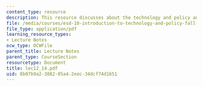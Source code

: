```yaml
---
content_type: resource
description: This resource discusses about the technology and policy analysis.
file: /media/courses/esd-10-introduction-to-technology-and-policy-fall-2006/8b07b9a2388285a42eec34dcf74d1651_lec12_14.pdf
file_type: application/pdf
learning_resource_types:
- Lecture Notes
ocw_type: OCWFile
parent_title: Lecture Notes
parent_type: CourseSection
resourcetype: Document
title: lec12_14.pdf
uid: 8b07b9a2-3882-85a4-2eec-34dcf74d1651
---
```

